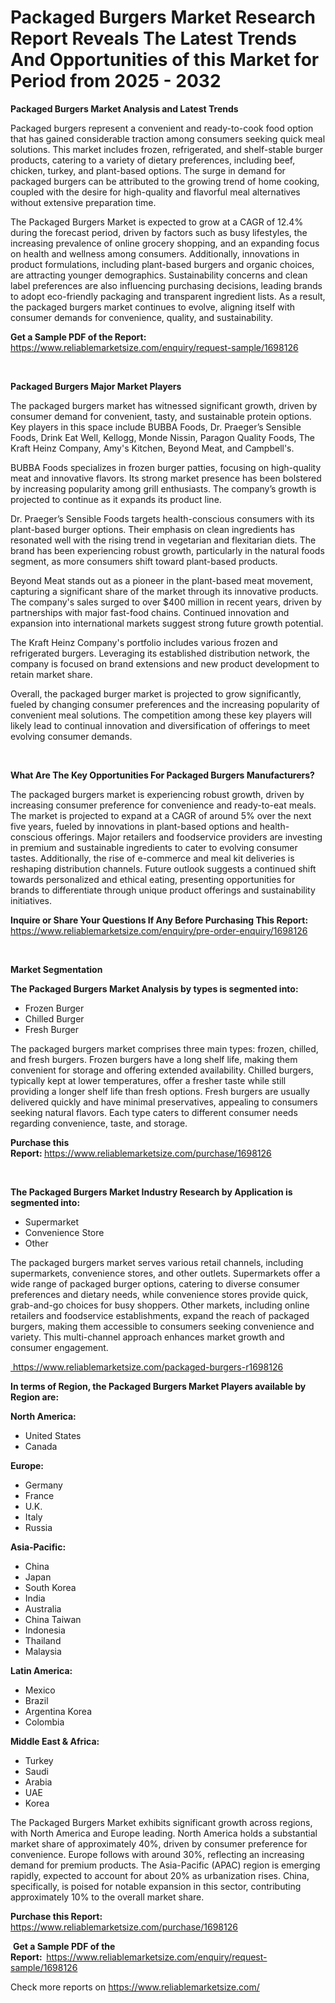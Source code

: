 <p><h1>Packaged Burgers Market Research Report Reveals The Latest Trends And Opportunities of this Market for Period from 2025 - 2032</h1></p><p><strong>Packaged Burgers Market Analysis and Latest Trends</strong></p>
<p><p>Packaged burgers represent a convenient and ready-to-cook food option that has gained considerable traction among consumers seeking quick meal solutions. This market includes frozen, refrigerated, and shelf-stable burger products, catering to a variety of dietary preferences, including beef, chicken, turkey, and plant-based options. The surge in demand for packaged burgers can be attributed to the growing trend of home cooking, coupled with the desire for high-quality and flavorful meal alternatives without extensive preparation time.</p><p>The Packaged Burgers Market is expected to grow at a CAGR of 12.4% during the forecast period, driven by factors such as busy lifestyles, the increasing prevalence of online grocery shopping, and an expanding focus on health and wellness among consumers. Additionally, innovations in product formulations, including plant-based burgers and organic choices, are attracting younger demographics. Sustainability concerns and clean label preferences are also influencing purchasing decisions, leading brands to adopt eco-friendly packaging and transparent ingredient lists. As a result, the packaged burgers market continues to evolve, aligning itself with consumer demands for convenience, quality, and sustainability.</p></p>
<p><strong>Get a Sample PDF of the Report:&nbsp;</strong> <a href="https://www.reliablemarketsize.com/enquiry/request-sample/1698126?utm_campaign=1131&utm_medium=2&utm_source=Github&utm_content=ia&utm_term=14022025&utm_id=packaged-burgers">https://www.reliablemarketsize.com/enquiry/request-sample/1698126</a></p>
<p>&nbsp;</p>
<p><strong>Packaged Burgers Major Market Players</strong></p>
<p><p>The packaged burgers market has witnessed significant growth, driven by consumer demand for convenient, tasty, and sustainable protein options. Key players in this space include BUBBA Foods, Dr. Praeger’s Sensible Foods, Drink Eat Well, Kellogg, Monde Nissin, Paragon Quality Foods, The Kraft Heinz Company, Amy's Kitchen, Beyond Meat, and Campbell's.</p><p>BUBBA Foods specializes in frozen burger patties, focusing on high-quality meat and innovative flavors. Its strong market presence has been bolstered by increasing popularity among grill enthusiasts. The company’s growth is projected to continue as it expands its product line.</p><p>Dr. Praeger’s Sensible Foods targets health-conscious consumers with its plant-based burger options. Their emphasis on clean ingredients has resonated well with the rising trend in vegetarian and flexitarian diets. The brand has been experiencing robust growth, particularly in the natural foods segment, as more consumers shift toward plant-based products.</p><p>Beyond Meat stands out as a pioneer in the plant-based meat movement, capturing a significant share of the market through its innovative products. The company's sales surged to over $400 million in recent years, driven by partnerships with major fast-food chains. Continued innovation and expansion into international markets suggest strong future growth potential.</p><p>The Kraft Heinz Company's portfolio includes various frozen and refrigerated burgers. Leveraging its established distribution network, the company is focused on brand extensions and new product development to retain market share.</p><p>Overall, the packaged burger market is projected to grow significantly, fueled by changing consumer preferences and the increasing popularity of convenient meal solutions. The competition among these key players will likely lead to continual innovation and diversification of offerings to meet evolving consumer demands.</p></p>
<p>&nbsp;</p>
<p><strong>What Are The Key Opportunities For Packaged Burgers Manufacturers?</strong></p>
<p><p>The packaged burgers market is experiencing robust growth, driven by increasing consumer preference for convenience and ready-to-eat meals. The market is projected to expand at a CAGR of around 5% over the next five years, fueled by innovations in plant-based options and health-conscious offerings. Major retailers and foodservice providers are investing in premium and sustainable ingredients to cater to evolving consumer tastes. Additionally, the rise of e-commerce and meal kit deliveries is reshaping distribution channels. Future outlook suggests a continued shift towards personalized and ethical eating, presenting opportunities for brands to differentiate through unique product offerings and sustainability initiatives.</p></p>
<p><strong>Inquire or Share Your Questions If Any Before Purchasing This Report:</strong> <a href="https://www.reliablemarketsize.com/enquiry/pre-order-enquiry/1698126?utm_campaign=1131&utm_medium=2&utm_source=Github&utm_content=ia&utm_term=14022025&utm_id=packaged-burgers">https://www.reliablemarketsize.com/enquiry/pre-order-enquiry/1698126</a></p>
<p>&nbsp;</p>
<p><strong>Market Segmentation</strong></p>
<p><strong>The Packaged Burgers Market Analysis by types is segmented into:</strong></p>
<p><ul><li>Frozen Burger</li><li>Chilled Burger</li><li>Fresh Burger</li></ul></p>
<p><p>The packaged burgers market comprises three main types: frozen, chilled, and fresh burgers. Frozen burgers have a long shelf life, making them convenient for storage and offering extended availability. Chilled burgers, typically kept at lower temperatures, offer a fresher taste while still providing a longer shelf life than fresh options. Fresh burgers are usually delivered quickly and have minimal preservatives, appealing to consumers seeking natural flavors. Each type caters to different consumer needs regarding convenience, taste, and storage.</p></p>
<p><strong>Purchase this Report:&nbsp;</strong><a href="https://www.reliablemarketsize.com/purchase/1698126?utm_campaign=1131&utm_medium=2&utm_source=Github&utm_content=ia&utm_term=14022025&utm_id=packaged-burgers">https://www.reliablemarketsize.com/purchase/1698126</a></p>
<p>&nbsp;</p>
<p><strong>The Packaged Burgers Market Industry Research by Application is segmented into:</strong></p>
<p><ul><li>Supermarket</li><li>Convenience Store</li><li>Other</li></ul></p>
<p><p>The packaged burgers market serves various retail channels, including supermarkets, convenience stores, and other outlets. Supermarkets offer a wide range of packaged burger options, catering to diverse consumer preferences and dietary needs, while convenience stores provide quick, grab-and-go choices for busy shoppers. Other markets, including online retailers and foodservice establishments, expand the reach of packaged burgers, making them accessible to consumers seeking convenience and variety. This multi-channel approach enhances market growth and consumer engagement.</p></p>
<p><a href="https://www.reliablemarketsize.com/packaged-burgers-r1698126?utm_campaign=1131&utm_medium=2&utm_source=Github&utm_content=ia&utm_term=14022025&utm_id=packaged-burgers">&nbsp;https://www.reliablemarketsize.com/packaged-burgers-r1698126</a></p>
<p><strong>In terms of Region, the Packaged Burgers Market Players available by Region are:</strong></p>
<p>
    <p> <strong> North America: </strong>
        <ul>
            <li>United States</li>
            <li>Canada</li>
        </ul>
        </p> 
    <p> <strong> Europe: </strong>
        <ul>
            <li>Germany</li>
            <li>France</li>
            <li>U.K.</li>
            <li>Italy</li>
            <li>Russia</li>
        </ul>
        </p> 
    <p> <strong> Asia-Pacific: </strong>
        <ul>
            <li>China</li>
            <li>Japan</li>
            <li>South Korea</li>
            <li>India</li>
            <li>Australia</li>
            <li>China Taiwan</li>
            <li>Indonesia</li>
            <li>Thailand</li>
            <li>Malaysia</li>
        </ul>
        </p> 
    <p> <strong> Latin America: </strong>
        <ul>
            <li>Mexico</li>
            <li>Brazil</li>
            <li>Argentina Korea</li>
            <li>Colombia</li>
        </ul>
        </p> 
    <p> <strong> Middle East & Africa: </strong>
        <ul>
            <li>Turkey</li>
            <li>Saudi</li>
            <li>Arabia</li>
            <li>UAE</li>
            <li>Korea</li>
        </ul>
    </p>
    </p>
<p><p>The Packaged Burgers Market exhibits significant growth across regions, with North America and Europe leading. North America holds a substantial market share of approximately 40%, driven by consumer preference for convenience. Europe follows with around 30%, reflecting an increasing demand for premium products. The Asia-Pacific (APAC) region is emerging rapidly, expected to account for about 20% as urbanization rises. China, specifically, is poised for notable expansion in this sector, contributing approximately 10% to the overall market share.</p></p>
<p><strong>Purchase this Report: </strong><a href="https://www.reliablemarketsize.com/purchase/1698126?utm_campaign=1131&utm_medium=2&utm_source=Github&utm_content=ia&utm_term=14022025&utm_id=packaged-burgers">https://www.reliablemarketsize.com/purchase/1698126</a></p>
<p>&nbsp;<strong>Get a Sample PDF of the Report:&nbsp;&nbsp;</strong><a href="https://www.reliablemarketsize.com/enquiry/request-sample/1698126?utm_campaign=1131&utm_medium=2&utm_source=Github&utm_content=ia&utm_term=14022025&utm_id=packaged-burgers">https://www.reliablemarketsize.com/enquiry/request-sample/1698126</a></p>
<p><strong></strong></p>
<p>Check more reports on <a href="https://www.reliablemarketsize.com/?utm_campaign=1131&utm_medium=2&utm_source=Github&utm_content=ia&utm_term=14022025&utm_id=packaged-burgers">https://www.reliablemarketsize.com/</a></p>